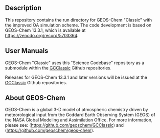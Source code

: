 ## Description

This repository contains the run directory for GEOS-Chem "Classic" with the improved OA simulation scheme. 
The code development is based on GEOS-Chem 13.3.1, which is available at https://zenodo.org/record/5703364.


## User Manuals


GEOS-Chem "Classic" uses this "Science Codebase" repository as a submodule within the [GCClassic](https://github.com/geoschem/GCClassic) Github repositories.

Releases for GEOS-Chem 13.3.1 and later versions will be issued at the [GCClassic](https://github.com/geoschem/GCClassic) Github repositories.

## About GEOS-Chem
GEOS-Chem is a global 3-D model of atmospheric chemistry driven by meteorological input from the Goddard Earth Observing System (GEOS) of the NASA Global Modeling and Assimilation Office.
For more information, please see: (https://github.com/geoschem/GCClassic) and (https://github.com/geoschem/geos-chem).
